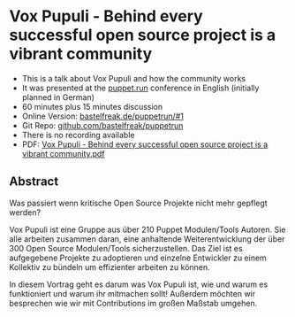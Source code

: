 # Vox Pupuli - Behind every successful open source project is a vibrant community

* This is a talk about Vox Pupuli and how the community works
* It was presented at the [puppet.run](https://puppet.run/) conference in English (initially planned in German)
* 60 minutes plus 15 minutes diѕcussion
* Online Version: [bastelfreak.de/puppetrun/#1](https://bastelfreak.de/puppetrun/#1)
* Git Repo: [github.com/bastelfreak/puppetrun](https://github.com/bastelfreak/puppetrun?tab=readme-ov-file#vox-pupuli---behind-every-successful-open-source-project-is-a-vibrant-community)
* There is no recording available
* PDF: [Vox Pupuli - Behind every successful open source project is a vibrant community.pdf](https://github.com/bastelfreak/puppetrun/blob/main/Vox%20Pupuli%20-%20Behind%20every%20successful%20open%20source%20project%20is%20a%20vibrant%20community.pdf)

## Abstract

Was passiert wenn kritische Open Source Projekte nicht mehr gepflegt werden?

Vox Pupuli ist eine Gruppe aus über 210 Puppet Modulen/Tools Autoren. Sie alle
arbeiten zusammen daran, eine anhaltende Weiterentwicklung der über 300 Open
Source Modulen/Tools sicherzustellen. Das Ziel ist es aufgegebene Projekte zu
adoptieren und einzelne Entwickler zu einem Kollektiv zu bündeln um effizienter
arbeiten zu können.

In diesem Vortrag geht es darum was Vox Pupuli ist, wie und warum es
funktioniert und warum ihr mitmachen sollt! Außerdem möchten wir besprechen
wie wir mit Contributions im großen Maßstab umgehen.
